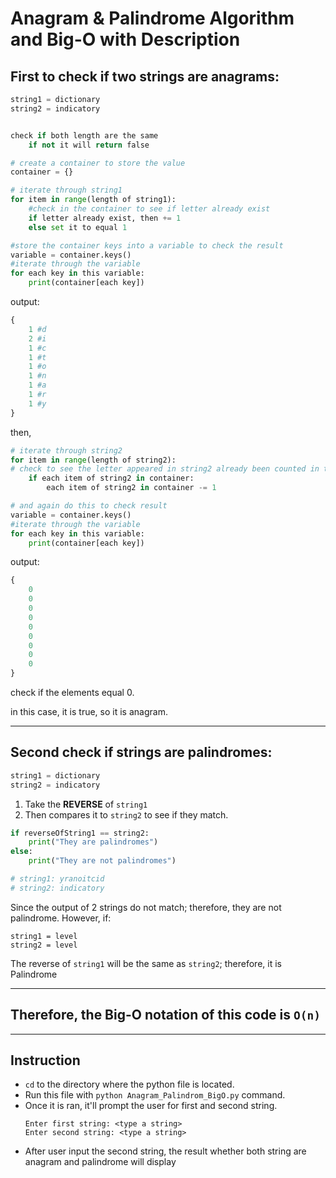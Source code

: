 # Anagram & Palindrome Algorithm and Big-O with Description

## First to check if two strings are anagrams:
```python
string1 = dictionary
string2 = indicatory


check if both length are the same
    if not it will return false

# create a container to store the value
container = {}

# iterate through string1 
for item in range(length of string1):
    #check in the container to see if letter already exist
    if letter already exist, then += 1
    else set it to equal 1

#store the container keys into a variable to check the result
variable = container.keys()
#iterate through the variable
for each key in this variable:
    print(container[each key])
```
output:
```python
{
    1 #d
    2 #i
    1 #c
    1 #t
    1 #o
    1 #n
    1 #a
    1 #r
    1 #y 
}
```
then,
```python
# iterate through string2
for item in range(length of string2):
# check to see the letter appeared in string2 already been counted in the container, then decrease the count by 1
    if each item of string2 in container:
        each item of string2 in container -= 1

# and again do this to check result
variable = container.keys()
#iterate through the variable
for each key in this variable:
    print(container[each key])
```
output: 
```python
{
    0
    0
    0
    0
    0
    0
    0
    0
    0
}
```

check if the elements equal 0.

in this case, it is true, so it is anagram.

---


## Second check if strings are palindromes:
```python
string1 = dictionary
string2 = indicatory

```

1. Take the **REVERSE** of `string1`
2. Then compares it to `string2` to see if they match.
```python
if reverseOfString1 == string2:
    print("They are palindromes")
else:
    print("They are not palindromes")

# string1: yranoitcid
# string2: indicatory
```
Since the output of 2 strings do not match; therefore, they are not palindrome. However, if:

```
string1 = level
string2 = level
```
The reverse of `string1` will be the same as `string2`; therefore, it is Palindrome

---
 **Therefore, the Big-O notation of this code is** `O(n)`
---
---

## Instruction
- `cd` to the directory where the python file is located.
- Run this file with `python Anagram_Palindrom_BigO.py` command.
- Once it is ran, it'll prompt the user for first and second string. 
    ```
    Enter first string: <type a string>
    Enter second string: <type a string>
    ```
- After user input the second string, the result whether both string are anagram and palindrome will display

